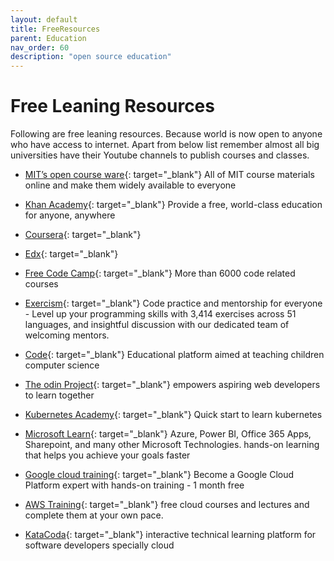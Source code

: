 ```yaml
---
layout: default
title: FreeResources
parent: Education
nav_order: 60
description: "open source education"
---
```


# Free Leaning Resources

Following are free leaning resources. Because world is now open to anyone who have access to internet. Apart from below list remember almost all big universities have their Youtube channels to publish courses and classes.

* [MIT’s  open course ware](https://ocw.mit.edu/index.htm){: target="_blank"} All of MIT course materials online and make them widely available to everyone
* [Khan Academy](https://www.khanacademy.org/){: target="_blank"} Provide a free, world-class education for anyone, anywhere
* [Coursera](https://www.coursera.org/){: target="_blank"}
* [Edx](https://www.edx.org/){: target="_blank"}
* [Free Code Camp](https://www.freecodecamp.org){: target="_blank"} More than 6000 code related courses
* [Exercism](https://exercism.io/){: target="_blank"} Code practice and mentorship for everyone - Level up your programming skills with 3,414 exercises across 51 languages, and insightful discussion with our dedicated team of welcoming mentors.
* [Code](https://code.org/){: target="_blank"} Educational platform aimed at teaching children computer science
* [The odin Project](https://www.theodinproject.com){: target="_blank"} empowers aspiring web developers to learn together

* [Kubernetes Academy](https://kube.academy/){: target="_blank"} Quick start to learn kubernetes
* [Microsoft Learn](https://docs.microsoft.com/en-us/learn/){: target="_blank"} Azure, Power BI, Office 365 Apps, Sharepoint, and many other Microsoft Technologies. hands-on learning that helps you achieve your goals faster
* [Google cloud training](https://go.qwiklabs.com/qwiklabs-free){: target="_blank"} Become a Google Cloud Platform expert with hands-on training - 1 month free
* [AWS Training](https://aws.training/){: target="_blank"} free cloud courses and lectures and complete them at your own pace.
* [KataCoda](https://www.katacoda.com/){: target="_blank"} interactive technical learning platform for software developers specially cloud